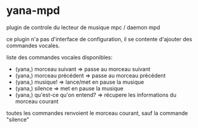 yana-mpd
========

plugin de controle du lecteur de musique mpc / daemon mpd

ce plugin n'a pas d'interface de configuration, il se contente d'ajouter des commandes vocales.


liste des commandes vocales disponibles:
- (yana,) morceau suivant           => passe au morceau suivant
- (yana,) morceau précédent         => passe au morceau précédent
- (yana,) musique!                  => lance/met en pause la musique
- (yana,) silence                   => met en pause la musique
- (yana,) qu'est-ce qu'on entend?   => récupere les informations du morceau courant

toutes les commandes renvoient le morceau courant, sauf la commande "silence"
 
        
